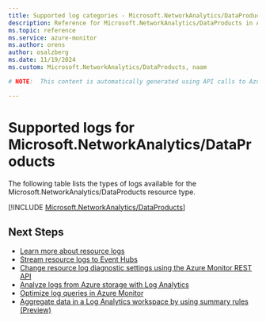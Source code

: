 ```yaml
---
title: Supported log categories - Microsoft.NetworkAnalytics/DataProducts
description: Reference for Microsoft.NetworkAnalytics/DataProducts in Azure Monitor Logs.
ms.topic: reference
ms.service: azure-monitor
ms.author: orens
author: osalzberg
ms.date: 11/19/2024
ms.custom: Microsoft.NetworkAnalytics/DataProducts, naam

# NOTE:  This content is automatically generated using API calls to Azure. Any edits made on these files will be overwritten in the next run of the script. 

---
```





# Supported logs for Microsoft.NetworkAnalytics/DataProducts  
The following table lists the types of logs available for the Microsoft.NetworkAnalytics/DataProducts resource type.
  

  
[!INCLUDE [Microsoft.NetworkAnalytics/DataProducts](~/reusable-content/ce-skilling/azure/includes/azure-monitor/reference/logs/microsoft-networkanalytics-dataproducts-logs-include.md)]  
  

## Next Steps

* [Learn more about resource logs](/azure/azure-monitor/essentials/platform-logs-overview)
* [Stream resource logs to Event Hubs](/azure/azure-monitor/essentials/resource-logs#send-to-azure-event-hubs)
* [Change resource log diagnostic settings using the Azure Monitor REST API](/rest/api/monitor/diagnosticsettings)
* [Analyze logs from Azure storage with Log Analytics](/azure/azure-monitor/essentials/resource-logs#send-to-log-analytics-workspace)
* [Optimize log queries in Azure Monitor](/azure/azure-monitor/logs/query-optimization)
* [Aggregate data in a Log Analytics workspace by using summary rules (Preview)](/azure/azure-monitor/logs/summary-rules)